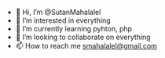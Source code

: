 - 👋 Hi, I’m @SutanMahalalel
- 👀 I’m interested in everything
- 🌱 I’m currently learning pyhton, php
- 💞️ I’m looking to collaborate on everything
- 📫 How to reach me smahalalel@gmail.com

<!---
SutanMahalalel/SutanMahalalel is a ✨ special ✨ repository because its `README.md` (this file) appears on your GitHub profile.
You can click the Preview link to take a look at your changes.
--->
